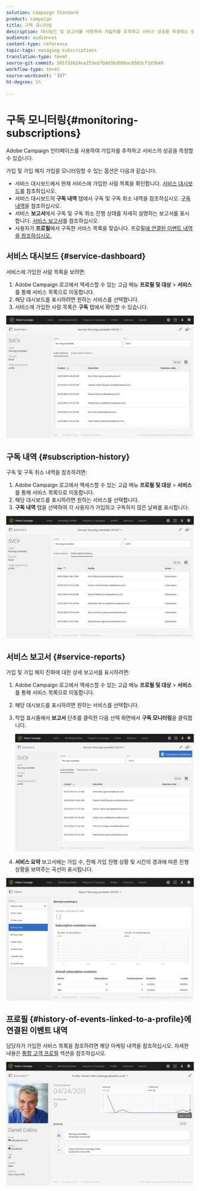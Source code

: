 ```yaml
---
solution: Campaign Standard
product: campaign
title: 구독 모니터링
description: 대시보드 및 보고서를 사용하여 가입자를 추적하고 서비스 성공을 측정하는 방법을 알아봅니다.
audience: audiences
content-type: reference
topic-tags: managing-subscriptions
translation-type: tm+mt
source-git-commit: 501f52624ce253eb7b0d36d908ac8502cf1d3b48
workflow-type: tm+mt
source-wordcount: '357'
ht-degree: 1%

---
```



# 구독 모니터링{#monitoring-subscriptions}

Adobe Campaign 인터페이스를 사용하여 가입자를 추적하고 서비스의 성공을 측정할 수 있습니다.

가입 및 가입 해지 가입을 모니터링할 수 있는 옵션은 다음과 같습니다.

* 서비스 대시보드에서 현재 서비스에 가입한 사람 목록을 확인합니다. [서비스 대시보드](#service-dashboard)를 참조하십시오.
* 서비스 대시보드의 **구독 내역** 탭에서 구독 및 구독 취소 내역을 참조하십시오. [구독 내역](#subscription-history)을 참조하십시오.
* 서비스 **보고서**&#x200B;에서 구독 및 구독 취소 진행 상태를 자세히 설명하는 보고서를 표시합니다. [서비스 보고서](#service-reports)를 참조하십시오.
* 사용자가 **프로필**&#x200B;에서 구독한 서비스 목록을 찾습니다. 프로필[에 연결된 이벤트 내역을 참조하십시오.](#history-of-events-linked-to-a-profile)

## 서비스 대시보드 {#service-dashboard}

서비스에 가입한 사람 목록을 보려면:

1. Adobe Campaign 로고에서 액세스할 수 있는 고급 메뉴 **프로필 및 대상** > **서비스**&#x200B;를 통해 서비스 목록으로 이동합니다.
1. 해당 대시보드를 표시하려면 원하는 서비스를 선택합니다.
1. 서비스에 가입한 사람 목록은 **구독** 탭에서 확인할 수 있습니다.

![](assets/lp_monitoring_subscriptions_1.png)

## 구독 내역 {#subscription-history}

구독 및 구독 취소 내역을 참조하려면:

1. Adobe Campaign 로고에서 액세스할 수 있는 고급 메뉴 **프로필 및 대상** > **서비스**&#x200B;를 통해 서비스 목록으로 이동합니다.
1. 해당 대시보드를 표시하려면 원하는 서비스를 선택합니다.
1. **구독 내역** 탭을 선택하여 각 사용자가 가입하고 구독하지 않은 날짜를 표시합니다.

![](assets/lp_monitoring_subscriptions_2.png)

## 서비스 보고서 {#service-reports}

가입 및 가입 해지 진화에 대한 상세 보고서를 표시하려면:

1. Adobe Campaign 로고에서 액세스할 수 있는 고급 메뉴 **프로필 및 대상** > **서비스**&#x200B;를 통해 서비스 목록으로 이동합니다.
1. 해당 대시보드를 표시하려면 원하는 서비스를 선택합니다.
1. 작업 표시줄에서 **보고서** 단추를 클릭한 다음 선택 화면에서 **구독 모니터링**&#x200B;을 클릭합니다.

   ![](assets/lp_monitoring_subscriptions_3.png)

1. **서비스 요약** 보고서에는 가입 수, 전체 가입 진행 상황 및 시간의 경과에 따른 진행 상황을 보여주는 곡선이 표시됩니다.

![](assets/lp_monitoring_subscriptions_4.png)

## 프로필 {#history-of-events-linked-to-a-profile}에 연결된 이벤트 내역

담당자가 가입한 서비스 목록을 참조하려면 해당 마케팅 내역을 참조하십시오. 자세한 내용은 [통합 고객 프로필](../../audiences/using/integrated-customer-profile.md) 섹션을 참조하십시오.

![](assets/lp_monitoring_subscriptions_5.png)

